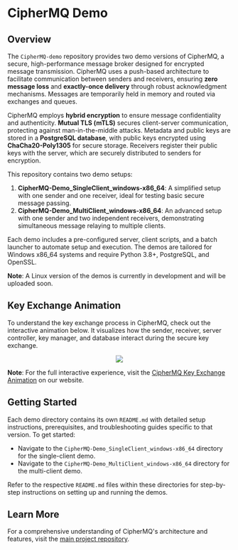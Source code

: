 # CipherMQ Demo

## Overview

The `CipherMQ-demo` repository provides two demo versions of CipherMQ, a secure, high-performance message broker designed for encrypted message transmission. CipherMQ uses a push-based architecture to facilitate communication between senders and receivers, ensuring **zero message loss** and **exactly-once delivery** through robust acknowledgment mechanisms. Messages are temporarily held in memory and routed via exchanges and queues.

CipherMQ employs **hybrid encryption** to ensure message confidentiality and authenticity. **Mutual TLS (mTLS)** secures client-server communication, protecting against man-in-the-middle attacks. Metadata and public keys are stored in a **PostgreSQL database**, with public keys encrypted using **ChaCha20-Poly1305** for secure storage. Receivers register their public keys with the server, which are securely distributed to senders for encryption.

This repository contains two demo setups:

1. **CipherMQ-Demo_SingleClient_windows-x86_64**: A simplified setup with one sender and one receiver, ideal for testing basic secure message passing.
2. **CipherMQ-Demo_MultiClient_windows-x86_64**: An advanced setup with one sender and two independent receivers, demonstrating simultaneous message relaying to multiple clients.

Each demo includes a pre-configured server, client scripts, and a batch launcher to automate setup and execution. The demos are tailored for Windows x86_64 systems and require Python 3.8+, PostgreSQL, and OpenSSL.

**Note**: A Linux version of the demos is currently in development and will be uploaded soon.



## Key Exchange Animation

To understand the key exchange process in CipherMQ, check out the interactive animation below. It visualizes how the sender, receiver, server controller, key manager, and database interact during the secure key exchange.



<p align="center">
<img src="./.assets/full-key-exchange.gif">
</p>



**Note**: For the full interactive experience, visit the [CipherMQ Key Exchange Animation](https://ciphermq.com/docs/index.php/ciphermq-full-key-exchange-process/) on our website.




## Getting Started

Each demo directory contains its own `README.md` with detailed setup instructions, prerequisites, and troubleshooting guides specific to that version. To get started:

- Navigate to the `CipherMQ-Demo_SingleClient_windows-x86_64` directory for the single-client demo.
- Navigate to the `CipherMQ-Demo_MultiClient_windows-x86_64` directory for the multi-client demo.

Refer to the respective `README.md` files within these directories for step-by-step instructions on setting up and running the demos.

## Learn More

For a comprehensive understanding of CipherMQ's architecture and features, visit the [main project repository](https://github.com/CipherSecurityLab/CipherMQ).

